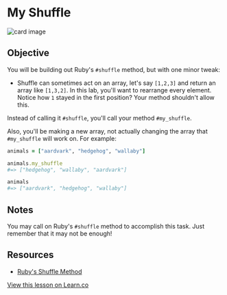 

# My Shuffle

![card image](https://s3-us-west-2.amazonaws.com/web-dev-readme-photos/cs/shuffle.jpg)

## Objective

You will be building out Ruby's `#shuffle` method, but with one minor tweak:

*  Shuffle can sometimes act on an array, let's say `[1,2,3]` and return an array like `[1,3,2]`. In this lab, you'll want to rearrange every element. Notice how `1` stayed in the first position? Your method shouldn't allow this.

Instead of calling it `#shuffle`, you'll call your method `#my_shuffle`. 

Also, you'll be making a new array, not actually changing the array that `#my_shuffle` will work on. For example:

```ruby
animals = ["aardvark", "hedgehog", "wallaby"]

animals.my_shuffle
#=> ["hedgehog", "wallaby", "aardvark"]

animals
#=> ["aardvark", "hedgehog", "wallaby"]
```

## Notes

You may call on Ruby's `#shuffle` method to accomplish this task. Just remember that it may not be enough!

## Resources

* [Ruby's Shuffle Method](http://ruby-doc.org/core-2.2.0/Array.html#method-i-shuffle)

<a href='https://learn.co/lessons/my-shuffle' data-visibility='hidden'>View this lesson on Learn.co</a>
